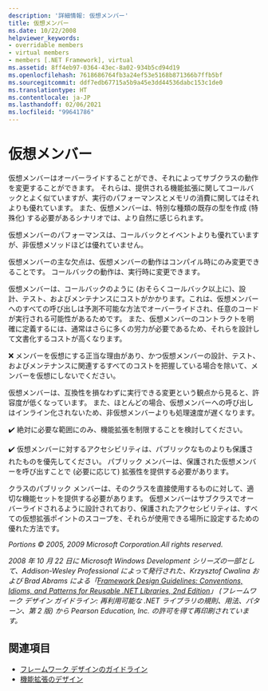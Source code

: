 ```yaml
---
description: '詳細情報: 仮想メンバー'
title: 仮想メンバー
ms.date: 10/22/2008
helpviewer_keywords:
- overridable members
- virtual members
- members [.NET Framework], virtual
ms.assetid: 8ff4eb97-0364-43ec-8a02-934b5cd94d19
ms.openlocfilehash: 7618686764fb3a24ef53e5168b871366b7ffb5bf
ms.sourcegitcommit: ddf7edb67715a5b9a45e3dd44536dabc153c1de0
ms.translationtype: HT
ms.contentlocale: ja-JP
ms.lasthandoff: 02/06/2021
ms.locfileid: "99641786"
---
```

# <a name="virtual-members"></a>仮想メンバー

仮想メンバーはオーバーライドすることができ、それによってサブクラスの動作を変更することができます。 それらは、提供される機能拡張に関してコールバックとよく似ていますが、実行のパフォーマンスとメモリの消費に関してはそれよりも優れています。 また、仮想メンバーは、特別な種類の既存の型を作成 (特殊化) する必要があるシナリオでは、より自然に感じられます。

 仮想メンバーのパフォーマンスは、コールバックとイベントよりも優れていますが、非仮想メソッドほどは優れていません。

 仮想メンバーの主な欠点は、仮想メンバーの動作はコンパイル時にのみ変更できることです。 コールバックの動作は、実行時に変更できます。

 仮想メンバーは、コールバックのように (おそらくコールバック以上に)、設計、テスト、およびメンテナンスにコストがかかります。これは、仮想メンバーへのすべての呼び出しは予測不可能な方法でオーバーライドされ、任意のコードが実行される可能性があるためです。 また、仮想メンバーのコントラクトを明確に定義するには、通常はさらに多くの労力が必要であるため、それらを設計して文書化するコストが高くなります。

 ❌ メンバーを仮想にする正当な理由があり、かつ仮想メンバーの設計、テスト、およびメンテナンスに関連するすべてのコストを把握している場合を除いて、メンバーを仮想にしないでください。

 仮想メンバーは、互換性を損なわずに実行できる変更という観点から見ると、許容度が低くなっています。 また、ほとんどの場合、仮想メンバーへの呼び出しはインライン化されないため、非仮想メンバーよりも処理速度が遅くなります。

 ✔️ 絶対に必要な範囲にのみ、機能拡張を制限することを検討してください。

 ✔️ 仮想メンバーに対するアクセシビリティは、パブリックなものよりも保護されたものを優先してください。 パブリック メンバーは、保護された仮想メンバーを呼び出すことで (必要に応じて) 拡張性を提供する必要があります。

 クラスのパブリック メンバーは、そのクラスを直接使用するものに対して、適切な機能セットを提供する必要があります。 仮想メンバーはサブクラスでオーバーライドされるように設計されており、保護されたアクセシビリティは、すべての仮想拡張ポイントのスコープを、それらが使用できる場所に設定するための優れた方法です。

 *Portions &copy; 2005, 2009 Microsoft Corporation.All rights reserved.*

 *2008 年 10 月 22 日に Microsoft Windows Development シリーズの一部として、Addison-Wesley Professional によって発行された、Krzysztof Cwalina および Brad Abrams による「[Framework Design Guidelines: Conventions, Idioms, and Patterns for Reusable .NET Libraries, 2nd Edition](https://www.informit.com/store/framework-design-guidelines-conventions-idioms-and-9780321545619)」 (フレームワーク デザイン ガイドライン: 再利用可能な .NET ライブラリの規則、用法、パターン、第 2 版) から Pearson Education, Inc. の許可を得て再印刷されています。*

## <a name="see-also"></a>関連項目

- [フレームワーク デザインのガイドライン](index.md)
- [機能拡張のデザイン](designing-for-extensibility.md)
